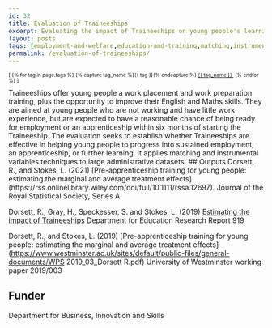 ```yaml
---
id: 32
title: Evaluation of Traineeships
excerpt: Evaluating the impact of Traineeships on young people's learning and employment outcomes
layout: posts
tags: [employment-and-welfare,education-and-training,matching,instrumental-variables]
permalink: /evaluation-of-traineeships/
---
```

<div>
  <p style="font-size:.7em;">
    [
    {% for tag in page.tags %}
      {% capture tag_name %}{{ tag }}{% endcapture %}
      <a href="/{{ tag_name }}"><nobr>{{ tag_name }}</nobr>&nbsp;</a>
    {% endfor %}
    ]
  </p>
</div>
Traineeships offer young people a work placement and work preparation training, plus the opportunity to improve their English and Maths skills. They are aimed at young people who are not working and have little work experience, but are expected to have a reasonable chance of being ready for employment or an apprenticeship within six months of starting the Traineeship. The evaluation seeks to establish whether Traineeships are effective in helping young people to progress into sustained employment, an apprenticeship, or further learning.  It applies matching and instrumental variables techniques to large administrative datasets.
## Outputs
Dorsett, R., and Stokes, L. (2021) [Pre-apprenticeship training for young people: estimating the marginal and average treatment effects](https://rss.onlinelibrary.wiley.com/doi/full/10.1111/rssa.12697).  Journal of the Royal Statistical Society, Series A.  

Dorsett, R., Gray, H., Speckesser, S. and Stokes, L. (2019) [Estimating the impact of Traineeships](https://assets.publishing.service.gov.uk/government/uploads/system/uploads/attachment_data/file/847346/Traineeships_Impact_Evaluation.pdf) Department for Education Research Report 919

Dorsett, R., and Stokes, L. (2019) [Pre-apprenticeship training for young people: estimating the marginal and average treatment effects](https://www.westminster.ac.uk/sites/default/public-files/general-documents/WPS 2019_03_Dorsett R.pdf) University of Westminster working paper 2019/003

## Funder
Department for Business, Innovation and Skills

